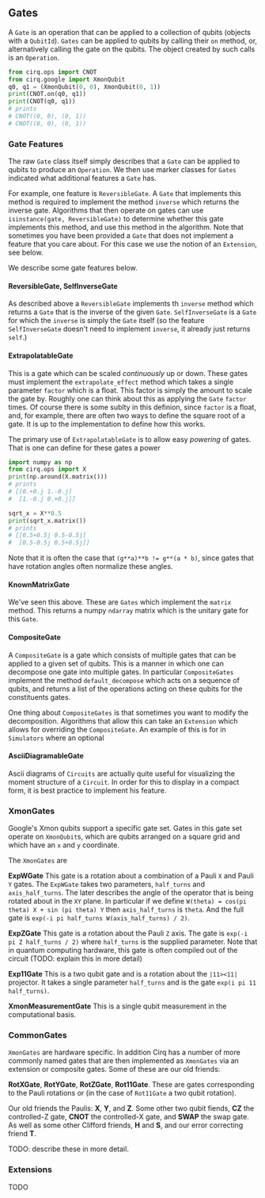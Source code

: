 ## Gates

A ``Gate`` is an operation that can be applied to a collection of 
qubits (objects with a ``QubitId``).  ``Gates`` can be applied
to qubits by calling their ``on`` method, or, alternatively
calling the gate on the qubits.  The object created by such calls
is an ``Operation``.
```python
from cirq.ops import CNOT
from cirq.google import XmonQubit
q0, q1 = (XmonQubit(0, 0), XmonQubit(0, 1))
print(CNOT.on(q0, q1))
print(CNOT(q0, q1))
# prints
# CNOT((0, 0), (0, 1))
# CNOT((0, 0), (0, 1))
```

### Gate Features

The raw ``Gate`` class itself simply describes that a ``Gate``
can be applied to qubits to produce an ``Operation``. We then
use marker classes for ``Gates`` indicated what additional
features a ``Gate`` has.  

For example, one feature is ``ReversibleGate``.  A ``Gate``
that implements this method is required to implement
the method ``inverse`` which returns the inverse gate.
Algorithms that then operate on gates can use 
``isinstance(gate, ReversibleGate)`` to determine whether
this gate implements this method, and use this method
in the algorithm. Note that sometimes you have been provided
a ``Gate`` that does not implement a feature that you care
about.  For this case we use the notion of an ``Extension``,
see below.  

We describe some gate features below.

#### ReversibleGate, SelfInverseGate

As described above a ``ReversibleGate`` implements th
``inverse`` method which returns a ``Gate`` that is the
inverse of the given ``Gate``.  ``SelfInverseGate`` is
a ``Gate`` for which the ``inverse`` is simply the ``Gate``
itself (so the feature ``SelfInverseGate`` doesn't need
to implement ``inverse``, it already just returns ``self``.)

#### ExtrapolatableGate

This is a gate which can be scaled *continuously* up 
or down.  These gates must implement the ``extrapolate_effect``
method which takes a single parameter ``factor`` which 
is a float. This factor is simply the amount to scale
the gate by. Roughly one can think about this as applying the
``Gate`` ``factor`` times.  Of course there is some 
sublty in this definion, since ``factor`` is a float, and,
for example, there are often two ways to define the square
root of a gate.  It is up to the implementation to 
define how this works.

The primary use of ``ExtrapolatableGate`` is to allow
easy *powering* of gates.  That is one can define
for these gates a power
```python
import numpy as np
from cirq.ops import X
print(np.around(X.matrix()))
# prints
# [[0.+0.j 1.-0.j]
#  [1.-0.j 0.+0.j]]

sqrt_x = X**0.5
print(sqrt_x.matrix())
# prints
# [[0.5+0.5j 0.5-0.5j]
#  [0.5-0.5j 0.5+0.5j]]
```

Note that it is often the case that ``(g**a)**b != g**(a * b)``,
since gates that have rotation angles often normalize these 
angles.

#### KnownMatrixGate

We've seen this above.  These are ``Gates`` which implement
the ``matrix`` method. This returns a numpy ``ndarray`` matrix
which is the unitary gate for this ``Gate``.

#### CompositeGate

A ``CompositeGate`` is a gate which consists of multiple gates
that can be applied to a given set of qubits.  This is a manner
in which one can decompose one gate into multiple gates.  In
particular ``CompositeGates`` implement the method 
``default_decompose`` which acts on a sequence of qubits, and
returns a list of the operations acting on these qubits for
the constituents gates.  

One thing about ``CompositeGates`` is that sometimes you want
to modify the decomposition.  Algorithms that allow this can
take an ``Extension`` which allows for overriding the 
``CompositeGate``.  An example of this is for in 
``Simulators`` where an optional 

#### AsciiDiagramableGate

Ascii diagrams of ``Circuits`` are actually quite useful for 
visualizing the moment structure of a ``Circuit``. In order
for this to display in a compact form, it is best practice
to implement his feature.

### XmonGates

Google's Xmon qubits support a specific gate set. Gates
in this gate set operate on ``XmonQubit``s, which are qubits
arranged on a square grid and which have an ``x`` and ``y``
coordinate.

The ``XmonGates`` are

**ExpWGate** This gate is a rotation about a combination of
a Pauli `X` and Pauli `Y` gates.  The ``ExpWGate`` takes
two parameters, ``half_turns`` and ``axis_half_turns``.  The
later describes the angle of the operator that is being
rotated about in the ``XY`` plane.  In particular if we define
``W(theta) = cos(pi theta) X + sin (pi theta) Y`` then
``axis_half_turns`` is ``theta``.  And the full gate is
``exp(-i pi half_turns W(axis_half_turns) / 2)``.

**ExpZGate** This gate is a rotation about the Pauli ``Z``
axis.  The gate is ``exp(-i pi Z half_turns / 2)`` where
``half_turns`` is the supplied parameter.  Note that in 
quantum computing hardware, this gate is often compiled
out of the circuit (TODO: explain this in more detail)

**Exp11Gate** This is a two qubit gate and is a rotation
about the ``|11><11|`` projector.  It takes a single parameter 
``half_turns`` and is the gate ``exp(i pi 11 half_turns)``.

**XmonMeasurementGate** This is a single qubit measurement
in the computational basis. 

### CommonGates

``XmonGates`` are hardware specific.  In addition Cirq has a
number of more commonly named gates that are then implemented
as ``XmonGates`` via an extension or composite gates.  Some
of these are our old friends:

**RotXGate**, **RotYGate**, **RotZGate**, **Rot11Gate**. 
These are gates corresponding to the  Pauli rotations or
(in the case of ``Rot11Gate`` a two qubit rotation).

Our old friends the Paulis: **X**, **Y**, and **Z**. 
Some other two qubit fiends, **CZ** the controlled-Z gate,
**CNOT** the controlled-X gate, and **SWAP** the swap gate.
As well as some other Clifford friends, **H** and **S**,
and our error correcting friend **T**.

TODO: describe these in more detail.  

### Extensions

TODO
